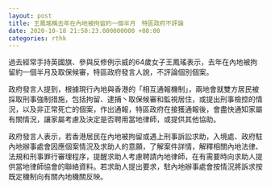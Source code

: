 ```yaml
---
layout: post
title: 王鳳瑤稱去年在內地被拘留約一個半月　特區政府不評論
date: 2020-10-18 21:50:23.000000000 +08:00
categories: rthk
---
```


過去經常手持英國旗、參與反修例示威的64歲女子王鳳瑤表示，去年在內地被拘留約一個半月及取保候審，特區政府發言人說，不評論個別個案。

政府發言人提到，根據現行內地與香港的「相互通報機制」，兩地會就雙方居民被採取刑事強制措施，包括拘留、逮捕丶取保候審和監視居住，或提出刑事檢控的情況，以及非正常死亡的個案，作出通報，特區政府在接獲通報後，會盡快通知家屬有關情況，讓家屬考慮及決定是否聘用當地律師，或提供其他協助。

政府發言人表示，若香港居民在內地被拘留或遇上刑事訴訟求助，入境處、政府駐內地辦事處會因應個案情況及求助人的意願，了解案件詳情，解釋相關內地法律、法規和刑事罪行審理程序，提醒求助人考慮聘請內地律師，在有需要時向求助人提供當地律師協會的聯絡資料。若求助人提出要求，駐內地辦事處會按情況將訴求按既定機制向有關內地機關反映。
